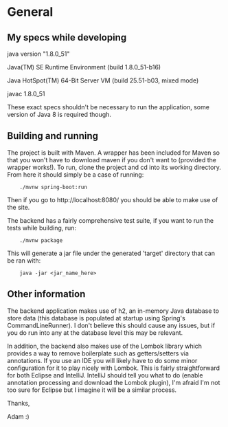 # General

## My specs while developing

java version "1.8.0_51"

Java(TM) SE Runtime Environment (build 1.8.0_51-b16)

Java HotSpot(TM) 64-Bit Server VM (build 25.51-b03, mixed mode)

javac 1.8.0_51

These exact specs shouldn't be necessary to run the application, some
version of Java 8 is required though.

## Building and running

The project is built with Maven. A wrapper has been included for Maven
so that you won't have to download maven if you don't want to (provided
the wrapper works!). To run, clone the project and cd into its working 
directory. From here it should simply be a case of running:

```
    ./mvnw spring-boot:run
```

Then if you go to http://localhost:8080/ you should be able to make use
of the site. 

The backend has a fairly comprehensive test suite, if you want to run
the tests while building, run:

```
    ./mvnw package
```

This will generate a jar file under the generated 'target' directory
that can be ran with:

```
    java -jar <jar_name_here>
```

## Other information

The backend application makes use of h2, an in-memory Java database to
store data (this database is populated at startup using Spring's 
CommandLineRunner). I don't believe this should cause any issues, but
if you do run into any at the database level this may be relevant.

In addition, the backend also makes use of the
Lombok library which provides a way to remove boilerplate such as
getters/setters via annotations. If you use an IDE you will likely have
to do some minor configuration for it to play nicely with Lombok. This
is fairly straightforward for both Eclipse and IntelliJ. IntelliJ 
should tell you what to do (enable annotation processing and download 
the Lombok plugin), I'm afraid I'm not too sure for Eclipse but I 
imagine it will be a similar process.

Thanks,

Adam :)